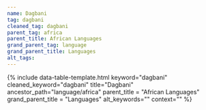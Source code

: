 ```yaml
---
name: Dagbani
tag: dagbani
cleaned_tag: dagbani
parent_tag: africa
parent_title: African Languages
grand_parent_tag: language
grand_parent_title: Languages
alt_tags: 
---
```


{% include data-table-template.html 
  keyword="dagbani" 
  cleaned_keyword="dagbani" 
  title="Dagbani"
  ancestor_path="language/africa" 
  parent_title = "African Languages"
  grand_parent_title = "Languages"
  alt_keywords=""
  context=""
%}

